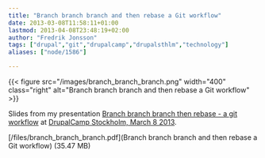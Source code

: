 ```yaml
---
title: "Branch branch branch and then rebase a Git workflow"
date: 2013-03-08T11:58:11+01:00
lastmod: 2013-04-08T23:48:19+02:00
author: "Fredrik Jonsson"
tags: ["drupal","git","drupalcamp","drupalsthlm","technology"]
aliases: ["node/1586"]

---
```


{{< figure src="/images/branch_branch_branch.png" width="400" class="right" alt="Branch branch branch and then rebase a Git workflow" >}}

Slides from my presentation [Branch branch branch then rebase - a git workflow](http://spring2013.drupalcamp.se/sessions/branch-branch-branch-then-rebase-git-workflow) at [DrupalCamp Stockholm, March 8 2013](http://spring2013.drupalcamp.se/).

[/files/branch_branch_branch.pdf](Branch branch branch and then rebase a Git workflow) (35.47 MB)